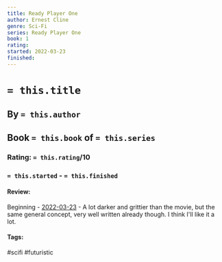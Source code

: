 ```yaml
---
title: Ready Player One
author: Ernest Cline
genre: Sci-Fi
series: Ready Player One
book: 1
rating: 
started: 2022-03-23
finished:
---
```

# `= this.title`
## By `= this.author`
## Book `= this.book` of `= this.series`
### Rating: `= this.rating`/10
### `= this.started` - `= this.finished`

#### Review:
Beginning - [2022-03-23](2022-03-23.md) - A lot darker and grittier than the movie, but the same general concept, very well written already though. I think I'll like it a lot.

#### Tags:
#scifi #futuristic